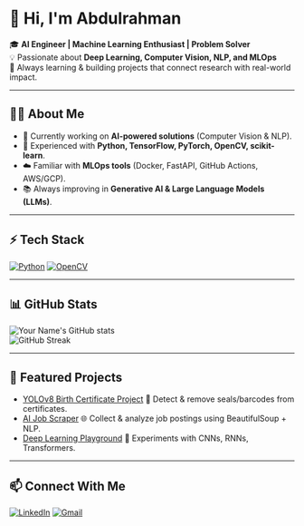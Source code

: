 # 👋 Hi, I'm Abdulrahman  

🎓 **AI Engineer | Machine Learning Enthusiast | Problem Solver**  
💡 Passionate about **Deep Learning, Computer Vision, NLP, and MLOps**  
🚀 Always learning & building projects that connect research with real-world impact.  

---

## 🧑‍💻 About Me
- 🔭 Currently working on **AI-powered solutions** (Computer Vision & NLP).  
- 🤖 Experienced with **Python, TensorFlow, PyTorch, OpenCV, scikit-learn**.  
- ☁️ Familiar with **MLOps tools** (Docker, FastAPI, GitHub Actions, AWS/GCP).  
- 📚 Always improving in **Generative AI & Large Language Models (LLMs)**.  

---

## ⚡ Tech Stack

[![Python](https://img.shields.io/badge/Python-3776AB?style=for-the-badge&logo=python&logoColor=white)](https://github.com/Abdo-Ezz2019/-i-NSTANT--Ai/tree/main/Python)
[![OpenCV](https://img.shields.io/badge/OpenCV-27338e?style=for-the-badge&logo=opencv&logoColor=white)](https://drive.google.com/file/d/1nu2Z5cSNj_g9QDshFNBnZ_F5sYdsU0V_/view?usp=sharing)


---

## 📊 GitHub Stats  
![Your Name's GitHub stats](https://github-readme-stats.vercel.app/api?username=YourUserName&show_icons=true&theme=radical)  
![GitHub Streak](https://github-readme-streak-stats.herokuapp.com/?user=YourUserName&theme=radical)  

---

## 🚀 Featured Projects  
- [YOLOv8 Birth Certificate Project](https://github.com/YourUserName/project) 🧾 Detect & remove seals/barcodes from certificates.  
- [AI Job Scraper](https://github.com/YourUserName/webscraper) 🌐 Collect & analyze job postings using BeautifulSoup + NLP.  
- [Deep Learning Playground](https://github.com/YourUserName/dl-playground) 🧠 Experiments with CNNs, RNNs, Transformers.  

---

## 📫 Connect With Me  
[![LinkedIn](https://img.shields.io/badge/LinkedIn-blue?style=for-the-badge&logo=linkedin)]([https://linkedin.com/in/yourprofile](https://www.linkedin.com/in/%D9%90%D9%90%D9%90abdelrhaman-abdelmoez-ahmed-672103225/))  
[![Gmail](https://img.shields.io/badge/Gmail-red?style=for-the-badge&logo=gmail&logoColor=white)](abdulrahmanabdulmoezahmed@gmail.com)



